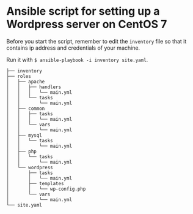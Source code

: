 # Ansible script for setting up a Wordpress server on CentOS 7

Before you start the script, remember to edit the `inventory` file so that it contains ip address and credentials of your machine.

Run it with `$ ansible-playbook -i inventory site.yaml`.



```
├── inventory
├── roles
│   ├── apache
│   │   ├── handlers
│   │   │   └── main.yml
│   │   └── tasks
│   │       └── main.yml
│   ├── common
│   │   ├── tasks
│   │   │   └── main.yml
│   │   └── vars
│   │       └── main.yml
│   ├── mysql
│   │   └── tasks
│   │       └── main.yml
│   ├── php
│   │   └── tasks
│   │       └── main.yml
│   └── wordpress
│       ├── tasks
│       │   └── main.yml
│       ├── templates
│       │   └── wp-config.php
│       └── vars
│           └── main.yml
└── site.yaml
```
